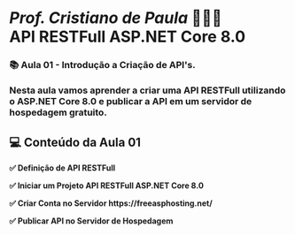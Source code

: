 
# <b><i>Prof. Cristiano de Paula</i> 👨🏽‍🏫<br /> API RESTFull ASP.NET Core 8.0<b />
### 📚 Aula 01 - Introdução a Criação de API's.<br /><br />Nesta aula vamos aprender a criar uma API RESTFull utilizando o ASP.NET Core 8.0 e publicar a API em um servidor de hospedagem gratuito.

## <b>💻 Conteúdo da Aula 01<b>

<p>✅ Definição de API RESTFull</p>
<p>✅ Iniciar um Projeto API RESTFull ASP.NET Core 8.0</p>
<p>✅ Criar Conta no Servidor https://freeasphosting.net/</p>
<p>✅ Publicar API no Servidor de Hospedagem</p>
